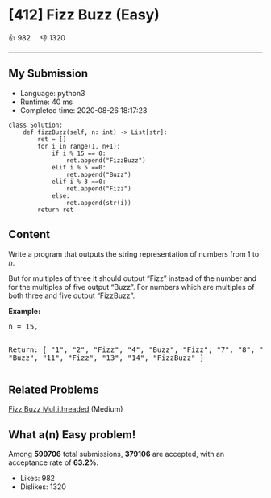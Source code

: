 # [412] Fizz Buzz (Easy)



:+1: 982 &nbsp; &nbsp; :thumbsdown: 1320

---

## My Submission

- Language: python3
- Runtime: 40 ms
- Completed time: 2020-08-26 18:17:23

```python3
class Solution:
    def fizzBuzz(self, n: int) -> List[str]:
        ret = []
        for i in range(1, n+1):
            if i % 15 == 0:
                ret.append("FizzBuzz")
            elif i % 5 ==0:
                ret.append("Buzz")
            elif i % 3 ==0:
                ret.append("Fizz")
            else:
                ret.append(str(i))
        return ret
```

## Content
<p>Write a program that outputs the string representation of numbers from 1 to <i>n</i>.</p>

<p>But for multiples of three it should output “Fizz” instead of the number and for the multiples of five output “Buzz”. For numbers which are multiples of both three and five output “FizzBuzz”.</p>

<p><b>Example:</b>
<pre>
n = 15,

Return:
[
    "1",
    "2",
    "Fizz",
    "4",
    "Buzz",
    "Fizz",
    "7",
    "8",
    "Fizz",
    "Buzz",
    "11",
    "Fizz",
    "13",
    "14",
    "FizzBuzz"
]
</pre>
</p>

## Related Problems
[Fizz Buzz Multithreaded](https://leetcode.com/problems/fizz-buzz-multithreaded/) (Medium) <br>

## What a(n) Easy problem!
Among **599706** total submissions, **379106** are accepted, with an acceptance rate of **63.2%**. <br>

- Likes: 982
- Dislikes: 1320

